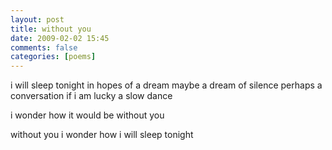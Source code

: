 ```yaml
---
layout: post
title: without you
date: 2009-02-02 15:45
comments: false
categories: [poems]
---
```


i will sleep tonight
in hopes of a dream
maybe a dream of silence
perhaps a conversation
if i am lucky
a slow dance

i wonder how
it would be
without you

without you
i wonder how
i will sleep tonight
